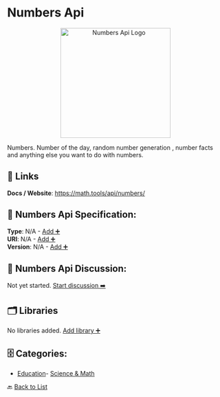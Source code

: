 # Numbers Api
<p align="center">
    <img width="256" src="https://raw.githubusercontent.com/apis-list/apis-list/main/apis/numbers-api/logo_256x256.png" alt="Numbers Api Logo"/>
</p>
Numbers. Number of the day, random number generation , number facts and anything else you want to do with numbers.

##  🔗 Links
**Docs / Website**: https://math.tools/api/numbers/

## 🧬 Numbers Api Specification:
**Type**: N/A - [Add ➕](https://github.com/apis-list/apis-list/edit/main/apis.yaml#L13653)  
**URI**: N/A - [Add ➕](https://github.com/apis-list/apis-list/edit/main/apis.yaml#L13653)  
**Version**: N/A - [Add ➕](https://github.com/apis-list/apis-list/edit/main/apis.yaml#L13653)

## 💬 Numbers Api Discussion:
Not yet started. [Start discussion ➡️](https://github.com/apis-list/apis-list/discussions/new)

## 🗂️ Libraries

No libraries added. [Add library ➕](https://github.com/apis-list/apis-list/edit/main/apis.yaml#L13653)    


## 🗄️ Categories:
- [Education](https://github.com/apis-list/apis-list#education-)- [Science & Math](https://github.com/apis-list/apis-list#science--math-)

🔙  [Back to List](https://github.com/apis-list/apis-list)
